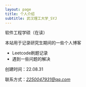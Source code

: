 ```yaml
---
layout: page
title: 个人介绍
subtitle: 武汉理工大学_SYJ
---
```

软件工程学硕（在读）

本站用于记录研究生期间的一些个人博客

* Leetcode刷题记录
* 遇到一些问题的解决

创建时间：22.08.31

联系方式：*2250047931@qq.com*
